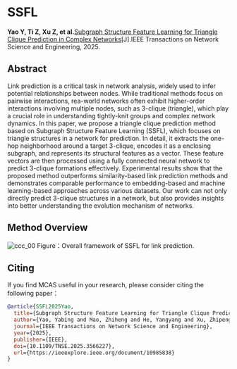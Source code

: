 # SSFL
**Yao Y, Ti Z, Xu Z, et al.**[Subgraph Structure Feature Learning for Triangle Clique Prediction in Complex Networks](10.1109/TNSE.2025.3566227)[J].IEEE Transactions on Network Science and Engineering, 2025.
## Abstract
Link prediction is a critical task in network analysis, widely used to infer potential relationships between nodes.
While traditional methods focus on pairwise interactions, rea-world networks often exhibit higher-order interactions involving multiple nodes, such as 3-clique (triangle), which play a crucial role in understanding tightly-knit groups and complex network dynamics. In this paper, we propose a triangle clique prediction method based on Subgraph Structure Feature Learning (SSFL), which focuses on triangle structures in a network for prediction. In detail, it extracts the one-hop neighborhood around a target 3-clique, encodes it as a enclosing subgraph, and represents its structural features as a vector. These feature vectors are then processed using a fully connected neural network to predict 3-clique formations effectively. Experimental results show that the proposed method outperforms similarity-based link prediction methods and demonstrates comparable performance to embedding-based and machine learning-based approaches across various datasets. Our work can not only directly predict 3-clique structures in a network, but also provides insights into better understanding the evolution mechanism of networks.
## Method Overview
![ccc_00](https://github.com/user-attachments/assets/c3d7bd7f-0d81-4f6a-aba7-ae4c9492ac67)
Figure：Overall framework of SSFL for link prediction.
## Citing
If you find MCAS useful in your research, please consider citing the following paper：
```bibtex
@article{SSFL2025Yao,
  title={Subgraph Structure Feature Learning for Triangle Clique Prediction in Complex Networks},
  author={Yao, Yabing and Mao, Zhiheng and He, Yangyang and Xu, Zhipeng and Ti, Ziyu and Guo, Pingxia and Nian, Fuzhong and Ma, Ning},
  journal={IEEE Transactions on Network Science and Engineering},
  year={2025},
  publisher={IEEE},
  doi={10.1109/TNSE.2025.3566227},
  url={https://ieeexplore.ieee.org/document/10985838}
}
